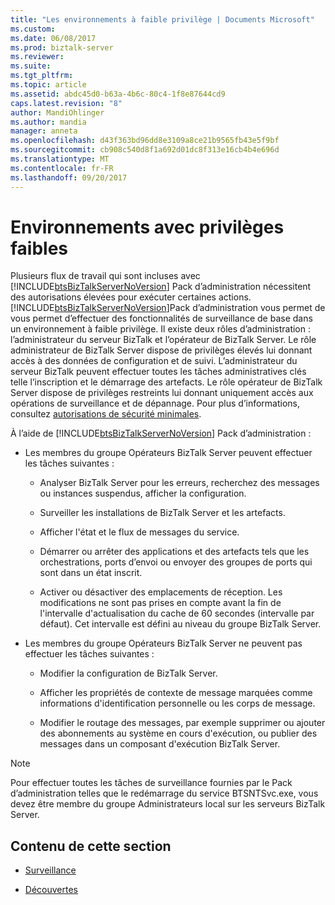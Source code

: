 ```yaml
---
title: "Les environnements à faible privilège | Documents Microsoft"
ms.custom: 
ms.date: 06/08/2017
ms.prod: biztalk-server
ms.reviewer: 
ms.suite: 
ms.tgt_pltfrm: 
ms.topic: article
ms.assetid: abdc45d0-b63a-4b6c-80c4-1f8e87644cd9
caps.latest.revision: "8"
author: MandiOhlinger
ms.author: mandia
manager: anneta
ms.openlocfilehash: d43f363bd96dd8e3109a8ce21b9565fb43e5f9bf
ms.sourcegitcommit: cb908c540d8f1a692d01dc8f313e16cb4b4e696d
ms.translationtype: MT
ms.contentlocale: fr-FR
ms.lasthandoff: 09/20/2017
---
```

# <a name="low-privilege-environments"></a>Environnements avec privilèges faibles
Plusieurs flux de travail qui sont incluses avec [!INCLUDE[btsBizTalkServerNoVersion](../includes/btsbiztalkservernoversion-md.md)] Pack d’administration nécessitent des autorisations élevées pour exécuter certaines actions. [!INCLUDE[btsBizTalkServerNoVersion](../includes/btsbiztalkservernoversion-md.md)]Pack d’administration vous permet de vous permet d’effectuer des fonctionnalités de surveillance de base dans un environnement à faible privilège. Il existe deux rôles d’administration : l’administrateur du serveur BizTalk et l’opérateur de BizTalk Server. Le rôle administrateur de BizTalk Server dispose de privilèges élevés lui donnant accès à des données de configuration et de suivi. L’administrateur du serveur BizTalk peuvent effectuer toutes les tâches administratives clés telle l’inscription et le démarrage des artefacts. Le rôle opérateur de BizTalk Server dispose de privilèges restreints lui donnant uniquement accès aux opérations de surveillance et de dépannage. Pour plus d’informations, consultez [autorisations de sécurité minimales](http://technet.microsoft.com/library/aa559845\(BTS.80\).aspx).  
  
 À l’aide de [!INCLUDE[btsBizTalkServerNoVersion](../includes/btsbiztalkservernoversion-md.md)] Pack d’administration :  
  
-   Les membres du groupe Opérateurs BizTalk Server peuvent effectuer les tâches suivantes :  
  
    -   Analyser BizTalk Server pour les erreurs, recherchez des messages ou instances suspendus, afficher la configuration.  
  
    -   Surveiller les installations de BizTalk Server et les artefacts.  
  
    -   Afficher l'état et le flux de messages du service.  
  
    -   Démarrer ou arrêter des applications et des artefacts tels que les orchestrations, ports d’envoi ou envoyer des groupes de ports qui sont dans un état inscrit.  
  
    -   Activer ou désactiver des emplacements de réception. Les modifications ne sont pas prises en compte avant la fin de l'intervalle d'actualisation du cache de 60 secondes (intervalle par défaut). Cet intervalle est défini au niveau du groupe BizTalk Server.  
  
-   Les membres du groupe Opérateurs BizTalk Server ne peuvent pas effectuer les tâches suivantes :  
  
    -   Modifier la configuration de BizTalk Server.  
  
    -   Afficher les propriétés de contexte de message marquées comme informations d'identification personnelle ou les corps de message.  
  
    -   Modifier le routage des messages, par exemple supprimer ou ajouter des abonnements au système en cours d'exécution, ou publier des messages dans un composant d'exécution BizTalk Server.  
  
> [!NOTE]  
>  Pour effectuer toutes les tâches de surveillance fournies par le Pack d’administration telles que le redémarrage du service BTSNTSvc.exe, vous devez être membre du groupe Administrateurs local sur les serveurs BizTalk Server.  
  
## <a name="in-this-section"></a>Contenu de cette section  
  
-   [Surveillance](../technical-guides/monitoring.md)  
  
-   [Découvertes](../technical-guides/discoveries.md)